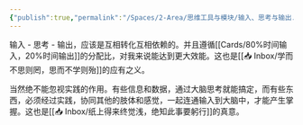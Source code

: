 ```yaml
---
{"publish":true,"permalink":"/Spaces/2-Area/思维工具与模块/输入、思考与输出.md","title":"输入、思考与输出","created":"2022-08-02","modified":"2023-03-14","published":"2025-07-09T18:48:20.505+08:00","cssclasses":""}
---
```



输入 - 思考 - 输出，应该是互相转化互相依赖的。并且遵循[[Cards/80%时间输入，20%时间输出]]的分配比，对我来说能达到更大效能。这也是[[📥 Inbox/学而不思则罔，思而不学则殆]]的应有之义。

当然绝不能忽视实践的作用。有些信息和数据，通过大脑思考就能搞定，而有些东西，必须经过实践，协同其他的肢体和感觉，一起连通输入到大脑中，才能产生掌握。这也是[[📥 Inbox/纸上得来终觉浅，绝知此事要躬行]]的真意。